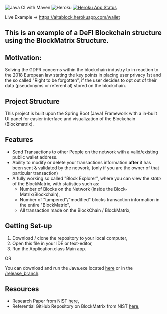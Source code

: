 ![Java CI with Maven](https://github.com/migbash/blockmatrix_wallet/workflows/Java%20CI%20with%20Maven/badge.svg?branch=master)
![Heroku](https://pyheroku-badge.herokuapp.com/?app=altablock&style=flat)
[![Heroku App Status](https://heroku-shields.herokuapp.com/altablock)](https://altablock.herokuapp.com)

Live Example -> https://altablock.herokuapp.com/wallet

This is an example of a DeFI Blockchain structure using the BlockMatrix Structure.
---

## Motivation:

Solving the GDPR concerns within the blockchain industry to in reaction to the 2018 European
law stating the key points in placing user privacy 1st and the so called "Right to be forgotten", 
if the user decides to opt out of their data (pseudonyms or referential) stored on the blockchain.

## Project Structure

This project is built upon the Spring Boot (Java) Framework with a in-built UI panel for easier interface and
visualization of the Blockchain (Blockmatrix).

## Features

- Send Transactions to other People on the network with a valid/existing public wallet address.
- Ability to modify or delete your transactions information __after__ it has been sent & validated by the network, (only if you are the owner of that particular transaction)
- A fully working so called "Block Explorer", where you can view the _state_ of the BlockMatrix, with statistics such as:
    - Number of Blocks on the Network (inside the Block-Matrix/Blockchain),
    - Number of "tampered"/"modified" blocks transaction information in the entire "BlockMatrix",
    - All transaction made on the BlockChain / BlockMatrix,
    
## Getting Set-up

1. Download / clone the repository to your local computer,
2. Open this file in your IDE or text-editor,
3. Run the Application.class Main app.

OR

You can download and run the Java.exe located [here]() or in the [/release_branch]().

## Resources

- Research Paper from NIST [here](),
- Referential GitHub Repository on BlockMatrix from NIST [here](),


